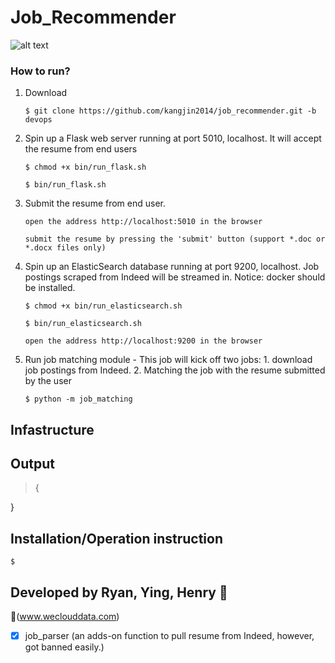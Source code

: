 # Job_Recommender

![alt text](https://dare2ai.files.wordpress.com/2018/03/screen-shot-2018-03-19-at-11-44-30-pm.png?w=1278)

### How to run?

1. Download

       $ git clone https://github.com/kangjin2014/job_recommender.git -b devops

1. Spin up a Flask web server running at port 5010, localhost. It will accept the resume from end users

       $ chmod +x bin/run_flask.sh
    
       $ bin/run_flask.sh
       
2. Submit the resume from end user.

       open the address http://localhost:5010 in the browser
       
       submit the resume by pressing the 'submit' button (support *.doc or *.docx files only)
       
3. Spin up an ElasticSearch database running at port 9200, localhost. Job postings scraped from Indeed will be streamed in. Notice: docker should be installed. 

       $ chmod +x bin/run_elasticsearch.sh
       
       $ bin/run_elasticsearch.sh
       
       open the address http://localhost:9200 in the browser

3. Run job matching module - This job will kick off two jobs: 1. download job postings from Indeed. 2. Matching the job with the resume submitted by the user

       $ python -m job_matching

## Infastructure
    
## Output
    
> {
    
}

## Installation/Operation instruction

    $ 

## Developed by Ryan, Ying, Henry :koala: 

:link:(www.weclouddata.com)

- [x] job_parser (an adds-on function to pull resume from Indeed, however, got banned easily.)
